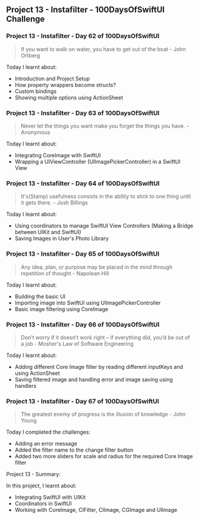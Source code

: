 ## Project 13 - Instafilter - 100DaysOfSwiftUI Challenge

### Project 13 - Instafilter - Day 62 of 100DaysOfSwiftUI

> If you want to walk on water, you have to get out of the boat - John Ortberg

Today I learnt about:

- Introduction and Project Setup
- How property wrappers become structs?
- Custom bindings
- Showing multiple options using ActionSheet

### Project 13 - Instafilter - Day 63 of 100DaysOfSwiftUI

> Never let the things you want make you forget the things you have. - Anonymous

Today I learnt about:

- Integrating CoreImage with SwiftUI
- Wrapping a UIViewController (UIImagePickerController) in a SwiftUI View

### Project 13 - Instafilter - Day 64 of 100DaysOfSwiftUI

> It's(Stamp) usefulness consists in the ability to stick to one thing until it gets there. - Josh Billings

Today I learnt about:

- Using coordinators to manage SwiftUI View Controllers (Making a Bridge between UIKit and SwiftUI)
- Saving Images in User's Photo Library

### Project 13 - Instafilter - Day 65 of 100DaysOfSwiftUI

> Any idea, plan, or purpose may be placed in the mind through repetition of thought - Napolean Hill

Today I learnt about:

- Building the basic UI
- Importing image into SwiftUI using UIImagePickerController
- Basic image filtering using CoreImage

### Project 13 - Instafilter - Day 66 of 100DaysOfSwiftUI

> Don’t worry if it doesn’t work right – if everything did, you’d be out of a job - Mosher's Law of Software Engineering

Today I learnt about:

- Adding different Core Image filter by reading different inputKeys and using ActionSheet
- Saving filtered image and handling error and image saving using handlers


### Project 13 - Instafilter - Day 67 of 100DaysOfSwiftUI

> The greatest enemy of progress is the illusion of knowledge - John Young

Today I completed the challenges:

- Adding an error message
- Added the filter name to the change filter button
- Added two more sliders for scale and radius for the required Core Image filter

Project 13 - Summary:

In this project, I learnt about:

- Integrating SwiftUI with UIKit
- Coordinators in SwiftUI
- Working with CoreImage, CIFilter, CIImage, CGImage and UIImage
